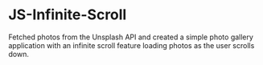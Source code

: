 # JS-Infinite-Scroll
Fetched photos from the Unsplash API and created a simple photo gallery application with an infinite scroll feature loading photos as the user scrolls down. 
